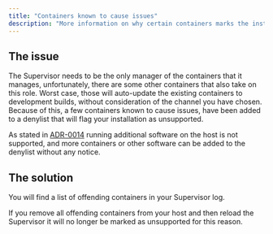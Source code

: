 ```yaml
---
title: "Containers known to cause issues"
description: "More information on why certain containers marks the installation as unsupported."
---
```


## The issue

The Supervisor needs to be the only manager of the containers that it manages, unfortunately, there are some other containers that also take on this role. Worst case, those will auto-update the existing containers to development builds, without consideration of the channel you have chosen. Because of this, a few containers known to cause issues, have been added to a denylist that will flag your installation as unsupported.

As stated in [ADR-0014](https://github.com/home-assistant/architecture/blob/master/adr/0014-home-assistant-supervised.md) running additional software on the host is not supported,
and more containers or other software can be added to the denylist without any notice.

## The solution

You will find a list of offending containers in your Supervisor log.

If you remove all offending containers from your host and then reload the Supervisor it will no longer be marked as unsupported for this reason.
